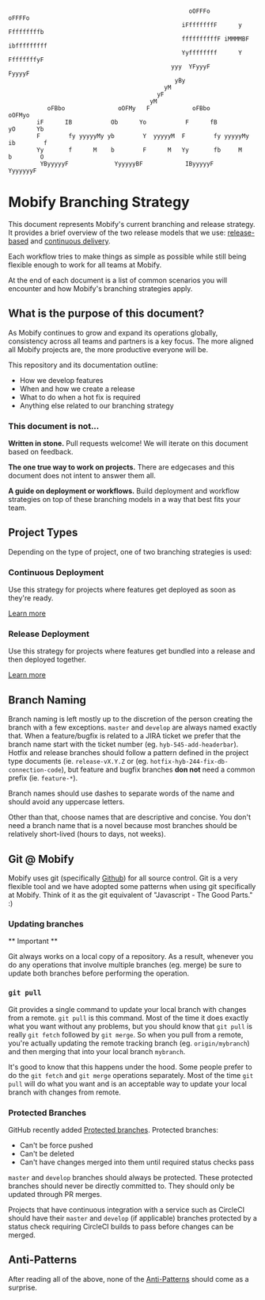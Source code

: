 ```

                                                   oOFFFo               oFFFFo      
                                                 iFfffffffF      y    Fffffffffb    
                                                 ffffffffffF iMMMMBF ibfffffffff    
                                                 Yyffffffff      Y    FfffffffyF    
                                              yyy  YFyyyF               FyyyyF      
                                               yBy                                  
                                            yM                                      
                                          yF                                        
                                        yM                                          
           oFBbo               oOFMy   F            oFBbo               oOFMyo      
        iF      IB           Ob      Yo           F      fB           yO      Yb    
        F        fy yyyyyMy yb        Y  yyyyyM  F        fy yyyyyMy ib        f    
        Yy       f      M    b        F      M   Yy       fb     M    b        O    
         YByyyyyF             YyyyyyBF            IByyyyyF             YyyyyyyF     
```

# Mobify Branching Strategy

This document represents Mobify's current branching and release strategy. It
provides a brief overview of the two release models that we use:
[release-based](release-deployment.md) and
[continuous delivery](continuous-deployment.md).

Each workflow tries to make things as simple as possible while still being
flexible enough to work for all teams at Mobify.

At the end of each document is a list of common scenarios you will encounter
and how Mobify's branching strategies apply.

## What is the purpose of this document?

As Mobify continues to grow and expand its operations globally, consistency
across all teams and partners is a key focus. The more aligned all Mobify
projects are, the more productive everyone will be.

This repository and its documentation outline:
* How we develop features
* When and how we create a release
* What to do when a hot fix is required
* Anything else related to our branching strategy

### This document is not...

**Written in stone.** Pull requests welcome! We will iterate on this document
based on feedback.

**The one true way to work on projects.** There are edgecases and this document
does not intent to answer them all.

**A guide on deployment or workflows.** Build deployment and workflow strategies
on top of these branching models in a way that best fits your team.

## Project Types

Depending on the type of project, one of two branching strategies is used:

### Continuous Deployment

Use this strategy for projects where features get deployed as soon as they're ready.

[Learn more](./continuous-deployment.md)

### Release Deployment

Use this strategy for projects where features get bundled into a release and then
deployed together.

[Learn more](./release-deployment.md)

## Branch Naming

Branch naming is left mostly up to the discretion of the person creating the branch
with a few exceptions. `master` and `develop` are always named exactly that. When a
feature/bugfix is related to a JIRA ticket we prefer that the branch name start with
the ticket number (eg. `hyb-545-add-headerbar`). Hotfix and release branches should
follow a pattern defined in the project type documents (ie. `release-vX.Y.Z` or
(eg. `hotfix-hyb-244-fix-db-connection-code`), but feature and bugfix branches
**don not** need a common prefix (ie. `feature-*`).

Branch names should use dashes to separate words of the name and should avoid any
uppercase letters.

Other than that, choose names that are descriptive and concise. You don't need a branch
name that is a novel because most branches should be relatively short-lived (hours to
days, not weeks).

## Git @ Mobify

Mobify uses git (specifically [Github](github.com)) for all source control. Git is
a very flexible tool and we have adopted some patterns when using git specifically
at Mobify. Think of it as the git equivalent of "Javascript - The Good Parts." :)

### Updating branches

** Important **

Git always works on a local copy of a repository. As a result, whenever you do any
operations that involve multiple branches (eg. merge) be sure to update both branches
before performing the operation.

### `git pull`

Git provides a single command to update your local branch with changes from a remote.
`git pull` is this command. Most of the time it does exactly what you want without
any problems, but you should know that `git pull` is really `git fetch` followed
by `git merge`. So when you pull from a remote, you're actually updating the remote
tracking branch (eg. `origin/mybranch`) and then merging that into your local
branch `mybranch`.

It's good to know that this happens under the hood. Some people prefer to do the
`git fetch` and `git merge` operations separately. Most of the time `git pull` will
do what you want and is an acceptable way to update your local branch with changes
from remote.

### Protected Branches

GitHub recently added [Protected branches](https://github.com/blog/2051-protected-branches-and-required-status-checks). Protected branches:
- Can't be force pushed
- Can't be deleted
- Can't have changes merged into them until required status checks pass

`master` and `develop` branches should always be protected. These protected branches
should never be directly committed to. They should only be updated through PR merges.

Projects that have continuous integration with a service such as CircleCI should
have their `master` and `develop` (if applicable) branches protected by a status
check requiring CircleCI builds to pass before changes can be merged.

## Anti-Patterns

After reading all of the above, none of the [Anti-Patterns](antipatterns.md) should
come as a surprise.
